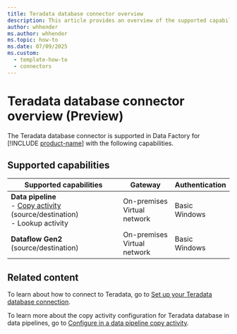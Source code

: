 ```yaml
---
title: Teradata database connector overview
description: This article provides an overview of the supported capabilities of the Teradata database connector.
author: whhender
ms.author: whhender
ms.topic: how-to
ms.date: 07/09/2025
ms.custom:
  - template-how-to
  - connectors
---
```


# Teradata database connector overview (Preview)

The Teradata database connector is supported in Data Factory for [!INCLUDE [product-name](../includes/product-name.md)] with the following capabilities.

## Supported capabilities

| Supported capabilities                                                                 | Gateway                        | Authentication   |
|----------------------------------------------------------------------------------------|--------------------------------|------------------|
| **Data pipeline** <br>- [Copy activity](connector-teradata-copy-activity.md) (source/destination)<br>- Lookup activity        | On-premises<br> Virtual network | Basic<br> Windows |
| **Dataflow Gen2** (source/destination)                                                 | On-premises<br> Virtual network | Basic<br> Windows |

## Related content

To learn about how to connect to Teradata, go to [Set up your Teradata database connection](connector-teradata-database.md).

To learn more about the copy activity configuration for Teradata database in data pipelines, go to [Configure in a data pipeline copy activity](connector-teradata-copy-activity.md).
